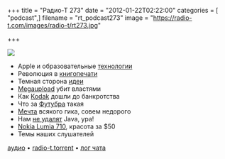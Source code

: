 +++
title = "Радио-Т 273"
date = "2012-01-22T02:22:00"
categories = [ "podcast",]
filename = "rt_podcast273"
image = "https://radio-t.com/images/radio-t/rt273.jpg"

+++

![](https://radio-t.com/images/radio-t/rt273.jpg)

- Apple и образовательные [технологии](http://www.engadget.com/2012/01/19/apples-education-announcement-what-you-need-to-know/)
- Революция в [книгопечати](http://www.apple.com/education/ibooks-textbooks/)
- Темная сторона [идеи](http://venturebeat.com/2012/01/19/apple-textbook-dark-side/)
- [Megaupload](http://gizmodo.com/5877612/feds-kill-megaupload) убит властями
- Как [Kodak](http://mashable.com/2012/01/20/kodak-digital-missteps/) дошли до банкротства
- Что за [Футубра](http://mrmurtazin.com/2012/01/18/futubra-dobro-pozhalovat-v-konclager-ot-mejl-ru/) такая
- [Мечта](http://www.redferret.net/?p=30493) всякого гика, совем недорого
- Нам [не удалят](http://www.omgubuntu.co.uk/2012/01/canonical-reverse-java-uninstall-decision/) Java, ура!
- [Nokia Lumia 710](http://allthingsd.com/20120118/talk-is-cheap-and-reliable-on-nokias-50-phone/), красота за $50
- Темы наших слушателей

[аудио](https://cdn.radio-t.com/rt_podcast273.mp3) • [radio-t.torrent](https://cdn.radio-t.com/torrents/rt_podcast273.mp3.torrent) • [лог чата](http://chat.radio-t.com/logs/radio-t-273.html)<audio src="https://cdn.radio-t.com/rt_podcast273.mp3" preload="none"></audio>
